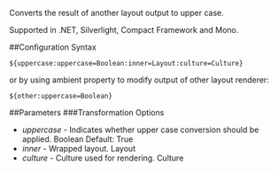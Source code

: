 Converts the result of another layout output to upper case. 

Supported in .NET, Silverlight, Compact Framework and Mono.

##Configuration Syntax
```
${uppercase:uppercase=Boolean:inner=Layout:culture=Culture}
```

or by using ambient property to modify output of other layout renderer:

```
${other:uppercase=Boolean}
```

##Parameters
###Transformation Options
* _uppercase_ - Indicates whether upper case conversion should be applied. Boolean Default: True
* _inner_ - Wrapped layout. Layout
* _culture_ - Culture used for rendering. Culture